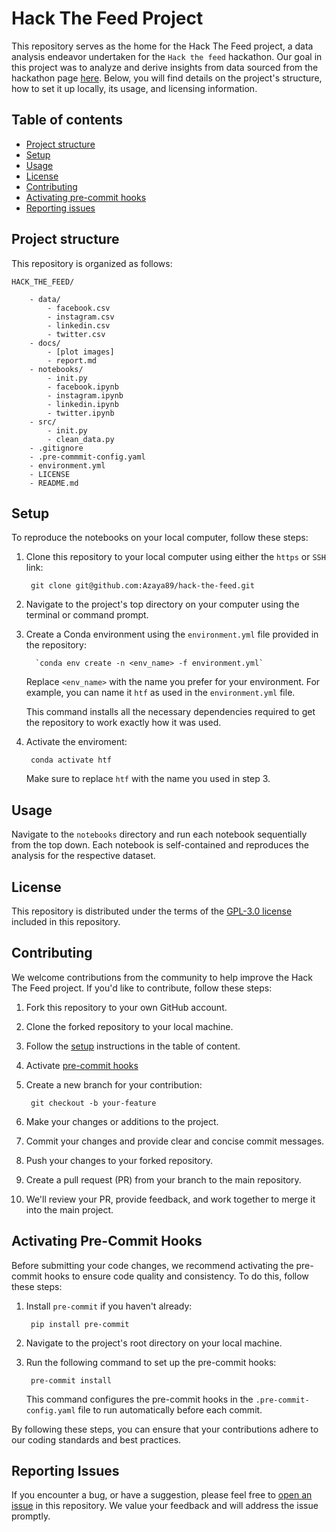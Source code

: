 # Hack The Feed Project

This repository serves as the home for the Hack The Feed project, a data analysis endeavor undertaken for the `Hack the feed` hackathon. Our goal in this project was to analyze and derive insights from data sourced from the hackathon page [here](https://portfolio.diceytech.co.uk/project-opportunity/1692893137471x831086163701530600). Below, you will find details on the project's structure, how to set it up locally, its usage, and licensing information.

## Table of contents

- [Project structure](#project-structure)
- [Setup](#setup)
- [Usage](#usage)
- [License](#license)
- [Contributing](#Contributing)
- [Activating pre-commit hooks](#activating-pre-commit-hooks)
- [Reporting issues](#reporting-issues)

## Project structure

This repository is organized as follows:

```
HACK_THE_FEED/

    - data/
        - facebook.csv
        - instagram.csv
        - linkedin.csv
        - twitter.csv
    - docs/
        - [plot images]
        - report.md
    - notebooks/
        - init.py
        - facebook.ipynb
        - instagram.ipynb
        - linkedin.ipynb
        - twitter.ipynb
    - src/
        - init.py
        - clean_data.py
    - .gitignore
    - .pre-commmit-config.yaml
    - environment.yml
    - LICENSE
    - README.md
```

## Setup
To reproduce the notebooks on your local computer, follow these steps:

1. Clone this repository to your local computer using either the `https` or `SSH` link:

        git clone git@github.com:Azaya89/hack-the-feed.git

2. Navigate to the project's top directory on your computer using the terminal or command prompt.

3. Create a Conda environment using the `environment.yml` file provided in the repository:

         `conda env create -n <env_name> -f environment.yml`

    Replace `<env_name>` with the name you prefer for your environment. For example, you can name it `htf` as used in the `environment.yml` file.

    This command installs all the necessary dependencies required to get the repository to work exactly how it was used.

4. Activate the enviroment:

        conda activate htf

    Make sure to replace `htf` with the name you used in step 3.
## Usage

Navigate to the `notebooks` directory and run each notebook sequentially from the top down. Each notebook is self-contained and reproduces the analysis for the respective dataset.

## License
This repository is distributed under the terms of the [GPL-3.0 license](LICENSE) included in this repository.

## Contributing

We welcome contributions from the community to help improve the Hack The Feed project. If you'd like to contribute, follow these steps:

1. Fork this repository to your own GitHub account.
2. Clone the forked repository to your local machine.
3. Follow the [setup](#setup) instructions in the table of content.
4. Activate [pre-commit hooks](#activating-pre-commit-hooks)
5. Create a new branch for your contribution:

        git checkout -b your-feature

6. Make your changes or additions to the project.
7. Commit your changes and provide clear and concise commit messages.
8. Push your changes to your forked repository.
9. Create a pull request (PR) from your branch to the main repository.
10. We'll review your PR, provide feedback, and work together to merge it into the main project.

## Activating Pre-Commit Hooks

Before submitting your code changes, we recommend activating the pre-commit hooks to ensure code quality and consistency. To do this, follow these steps:

1. Install `pre-commit` if you haven't already:

        pip install pre-commit

2. Navigate to the project's root directory on your local machine.

3. Run the following command to set up the pre-commit hooks:

        pre-commit install  


    This command configures the pre-commit hooks in the `.pre-commit-config.yaml` file to run automatically before each commit.

By following these steps, you can ensure that your contributions adhere to our coding standards and best practices.

## Reporting Issues

If you encounter a bug,  or have a suggestion, please feel free to [open an issue](https://github.com/Azaya89/hack-the-feed/issues) in this repository. We value your feedback and will address the issue promptly.
